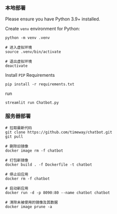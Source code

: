 ### 本地部署

Please ensure you have Python 3.9+ installed.

Create `venv` environment for Python:

```console
python -m venv .venv

# 进入虚拟环境
source .venv/bin/activate

# 退出虚拟环境
deactivate
```

Install `PIP` Requirements

```console
pip install -r requirements.txt
```

run

```console
streamlit run Chatbot.py
```

### 服务器部署

```
# 拉取最新代码
git clone https://github.com/timeway/chatbot.git
git pull

# 删除旧镜像
docker image rm -f chatbot

# 打包新镜像
docker build . -f Dockerfile -t chatbot

# 停止旧应用
docker rm -f chatbot

# 启动新应用
docker run -d -p 8090:80 --name chatbot chatbot 

# 清除未被使用的镜像及其数据
docker image prune -a 

```